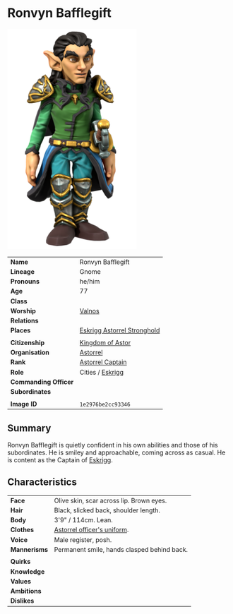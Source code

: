 # Ronvyn Bafflegift

<img src="https://raw.githubusercontent.com/jesskelsall/astarus-images/main/characters/portraits/1e2976be2cc93346.png" height="500" />

|||
| --- | --- |
| **Name** | Ronvyn Bafflegift | character.3
| **Lineage** | Gnome |
| **Pronouns** | he/him |
| **Age** | 77 |
| **Class** | |
| **Worship** | [Valnos](../gods/deities/valnos.md) |
| **Relations** | |
| **Places** | [Eskrigg Astorrel Stronghold](../places/strongholds/eskrigg-astorrel-stronghold.md) |
|||
| **Citizenship** | [Kingdom of Astor](../civilisations/kingdom-of-astor/kingdom-of-astor.md) |
| **Organisation** | [Astorrel](../organisations/astorrel/astorrel.md) |
| **Rank** | [Astorrel Captain](../organisations/astorrel/ranks/astorrel-captain.md) |
| **Role** | Cities / [Eskrigg](../places/cities/eskrigg.md) |
| **Commanding Officer** | |
| **Subordinates** | |
|||
| **Image ID** | `1e2976be2cc93346` |

## Summary

Ronvyn Bafflegift is quietly confident in his own abilities and those of his subordinates. He is smiley and approachable, coming across as casual. He is content as the Captain of [Eskrigg](../places/cities/eskrigg.md).

## Characteristics

| | |
| --- | --- |
| **Face** | Olive skin, scar across lip. Brown eyes. | characteristics.2
| **Hair** | Black, slicked back, shoulder length. |
| **Body** | 3'9" / 114cm. Lean. |
| **Clothes** | [Astorrel officer's uniform](../organisations/astorrel/uniforms/astorrel-officers-uniform.md). |
| **Voice** | Male register, posh. |
| **Mannerisms** | Permanent smile, hands clasped behind back. |
| | |
| **Quirks** | |
| **Knowledge** | |
| **Values** | |
| **Ambitions** | |
| **Dislikes** | |
